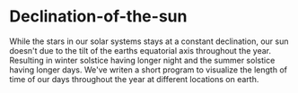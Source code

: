 # Declination-of-the-sun
While the stars in our solar systems stays at a constant declination, our sun doesn't due to the tilt of the earths equatorial axis throughout the year. Resulting in winter solstice having longer night and the summer solstice having longer days. We've writen a short program to visualize the length of time of our days throughout the year at different locations on earth.
